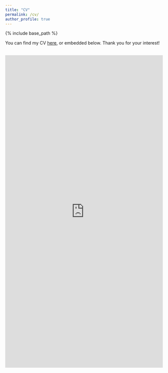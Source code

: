 ```yaml
---
title: "CV"
permalink: /cv/
author_profile: true
---
```


{% include base_path %}

You can find my CV [here](../files/CV-JamesMacek_JM.pdf), or embedded below. Thank you for your interest!

<br>

<iframe 
  src="https://docs.google.com/gview?url=https://jamesmacek.github.io/files/CV-JamesMacek_JM.pdf&embedded=true" 
  style="width:100%; height:1000px;" 
  frameborder="0">
</iframe>